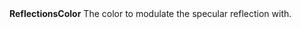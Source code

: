 <tr>
<td><strong>ReflectionsColor</strong></td>
<td>The color to modulate the specular reflection with.</td>
</tr>
